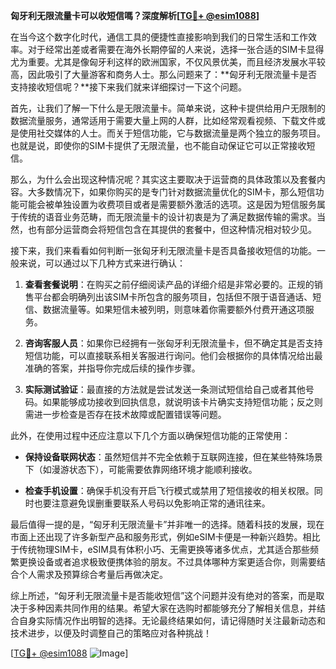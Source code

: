 **匈牙利无限流量卡可以收短信嗎？深度解析[[TG💪+ @esim1088](https://t.me/s/esim1088)]**

在当今这个数字化时代，通信工具的便捷性直接影响到我们的日常生活和工作效率。对于经常出差或者需要在海外长期停留的人来说，选择一张合适的SIM卡显得尤为重要。尤其是像匈牙利这样的欧洲国家，不仅风景优美，而且经济发展水平较高，因此吸引了大量游客和商务人士。那么问题来了：**匈牙利无限流量卡是否支持接收短信呢？**接下来我们就来详细探讨一下这个问题。

首先，让我们了解一下什么是无限流量卡。简单来说，这种卡提供给用户无限制的数据流量服务，通常适用于需要大量上网的人群，比如经常观看视频、下载文件或是使用社交媒体的人士。而关于短信功能，它与数据流量是两个独立的服务项目。也就是说，即使你的SIM卡提供了无限流量，也不能自动保证它可以正常接收短信。

那么，为什么会出现这种情况呢？其实这主要取决于运营商的具体政策以及套餐内容。大多数情况下，如果你购买的是专门针对数据流量优化的SIM卡，那么短信功能可能会被单独设置为收费项目或者是需要额外激活的选项。这是因为短信服务属于传统的语音业务范畴，而无限流量卡的设计初衷是为了满足数据传输的需求。当然，也有部分运营商会将短信包含在其提供的套餐中，但这种情况相对较少见。

接下来，我们来看看如何判断一张匈牙利无限流量卡是否具备接收短信的功能。一般来说，可以通过以下几种方式来进行确认：

1. **查看套餐说明**：在购买之前仔细阅读产品的详细介绍是非常必要的。正规的销售平台都会明确列出该SIM卡所包含的服务项目，包括但不限于语音通话、短信、数据流量等。如果短信未被列明，则意味着你需要额外付费开通这项服务。

2. **咨询客服人员**：如果你已经拥有一张匈牙利无限流量卡，但不确定其是否支持短信功能，可以直接联系相关客服进行询问。他们会根据你的具体情况给出最准确的答案，并指导你完成后续的操作步骤。

3. **实际测试验证**：最直接的方法就是尝试发送一条测试短信给自己或者其他号码。如果能够成功接收到回执信息，就说明该卡片确实支持短信功能；反之则需进一步检查是否存在技术故障或配置错误等问题。

此外，在使用过程中还应注意以下几个方面以确保短信功能的正常使用：

- **保持设备联网状态**：虽然短信并不完全依赖于互联网连接，但在某些特殊场景下（如漫游状态下），可能需要依靠网络环境才能顺利接收。
  
- **检查手机设置**：确保手机没有开启飞行模式或禁用了短信接收的相关权限。同时也要注意避免误删重要联系人号码以免影响正常的通讯往来。

最后值得一提的是，“匈牙利无限流量卡”并非唯一的选择。随着科技的发展，现在市面上还出现了许多新型产品和服务形式，例如eSIM卡便是一种新兴趋势。相比于传统物理SIM卡，eSIM具有体积小巧、无需更换等诸多优点，尤其适合那些频繁更换设备或者追求极致便携体验的朋友。不过具体哪种方案更适合你，则需要结合个人需求及预算综合考量后再做决定。

综上所述，“匈牙利无限流量卡是否能收短信”这个问题并没有绝对的答案，而是取决于多种因素共同作用的结果。希望大家在选购时都能够充分了解相关信息，并结合自身实际情况作出明智的选择。无论最终结果如何，请记得随时关注最新动态和技术进步，以便及时调整自己的策略应对各种挑战！

[[TG💪+ @esim1088](https://t.me/s/esim1088) ![Image](https://i.postimg.cc/4NQfJmqS/Snipaste-2025-05-13-00-14-12.png)]